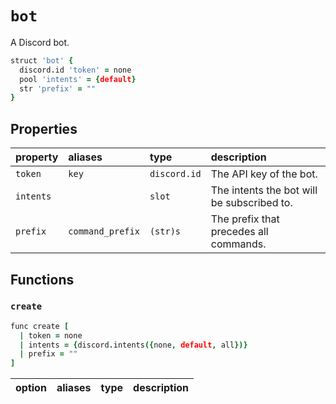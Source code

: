 # `bot`

A Discord bot.

```coffee
struct 'bot' {
  discord.id 'token' = none
  pool 'intents' = {default}
  str 'prefix' = ""
}
```

## Properties

| property | aliases | type | description |
| :------- | :------ | :--- | :---------- |
| `token` | `key` | `discord.id` | The API key of the bot. |
| `intents` | | `slot` | The intents the bot will be subscribed to. |
| `prefix` | `command_prefix` | `(str)s` | The prefix that precedes all commands. |

## Functions

### `create`

```coffee
func create [
  | token = none
  | intents = {discord.intents({none, default, all})}
  | prefix = ""
]
```

| option | aliases | type | description |
| :----- | :------ | :--- | :---------- |
